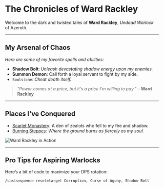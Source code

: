 # The Chronicles of Ward Rackley

Welcome to the dark and twisted tales of **Ward Rackley**, *Undead Warlock* of Azeroth.

---

## My Arsenal of Chaos

*Here are some of my favorite spells and abilities:*

- **Shadow Bolt**: *Unleash devastating shadow energy upon my enemies.*  
- **Summon Demon**: Call forth a loyal servant to fight by my side.  
- `Soulstone`: *Cheat death itself.*  

> *"Power comes at a price, but it's a price I'm willing to pay."* – **Ward Rackley**

---

## Places I've Conquered  

- [Scarlet Monastery](https://wowpedia.fandom.com/wiki/Scarlet_Monastery): A den of zealots who fell to my fire and shadow.  
- [Burning Steppes](https://wowpedia.fandom.com/wiki/Burning_Steppes): *Where the ground burns as fiercely as my soul.*  

![Ward Rackley in Action](https://via.placeholder.com/800x400.png)

---

## Pro Tips for Aspiring Warlocks  

Here’s a bit of code to maximize your DPS rotation:

```
/castsequence reset=target Corruption, Curse of Agony, Shadow Bolt
```